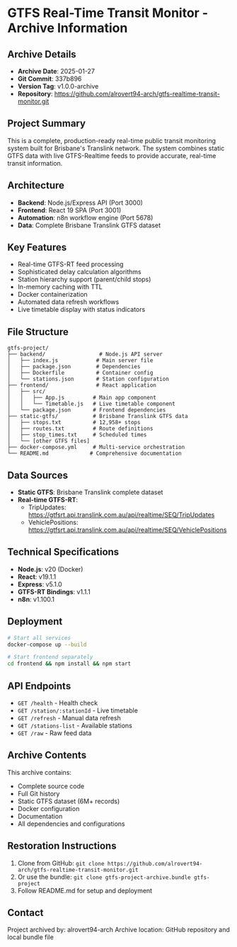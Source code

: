 # GTFS Real-Time Transit Monitor - Archive Information

## Archive Details
- **Archive Date**: 2025-01-27
- **Git Commit**: 337b896
- **Version Tag**: v1.0.0-archive
- **Repository**: https://github.com/alrovert94-arch/gtfs-realtime-transit-monitor.git

## Project Summary
This is a complete, production-ready real-time public transit monitoring system built for Brisbane's Translink network. The system combines static GTFS data with live GTFS-Realtime feeds to provide accurate, real-time transit information.

## Architecture
- **Backend**: Node.js/Express API (Port 3000)
- **Frontend**: React 19 SPA (Port 3001)
- **Automation**: n8n workflow engine (Port 5678)
- **Data**: Complete Brisbane Translink GTFS dataset

## Key Features
- Real-time GTFS-RT feed processing
- Sophisticated delay calculation algorithms
- Station hierarchy support (parent/child stops)
- In-memory caching with TTL
- Docker containerization
- Automated data refresh workflows
- Live timetable display with status indicators

## File Structure
```
gtfs-project/
├── backend/                 # Node.js API server
│   ├── index.js            # Main server file
│   ├── package.json        # Dependencies
│   ├── Dockerfile          # Container config
│   └── stations.json       # Station configuration
├── frontend/               # React application
│   ├── src/
│   │   ├── App.js         # Main app component
│   │   └── Timetable.js   # Live timetable component
│   └── package.json       # Frontend dependencies
├── static-gtfs/           # Brisbane Translink GTFS data
│   ├── stops.txt          # 12,958+ stops
│   ├── routes.txt         # Route definitions
│   ├── stop_times.txt     # Scheduled times
│   └── [other GTFS files]
├── docker-compose.yml     # Multi-service orchestration
└── README.md             # Comprehensive documentation
```

## Data Sources
- **Static GTFS**: Brisbane Translink complete dataset
- **Real-time GTFS-RT**: 
  - TripUpdates: https://gtfsrt.api.translink.com.au/api/realtime/SEQ/TripUpdates
  - VehiclePositions: https://gtfsrt.api.translink.com.au/api/realtime/SEQ/VehiclePositions

## Technical Specifications
- **Node.js**: v20 (Docker)
- **React**: v19.1.1
- **Express**: v5.1.0
- **GTFS-RT Bindings**: v1.1.1
- **n8n**: v1.100.1

## Deployment
```bash
# Start all services
docker-compose up --build

# Start frontend separately
cd frontend && npm install && npm start
```

## API Endpoints
- `GET /health` - Health check
- `GET /station/:stationId` - Live timetable
- `GET /refresh` - Manual data refresh
- `GET /stations-list` - Available stations
- `GET /raw` - Raw feed data

## Archive Contents
This archive contains:
- Complete source code
- Full Git history
- Static GTFS dataset (6M+ records)
- Docker configuration
- Documentation
- All dependencies and configurations

## Restoration Instructions
1. Clone from GitHub: `git clone https://github.com/alrovert94-arch/gtfs-realtime-transit-monitor.git`
2. Or use the bundle: `git clone gtfs-project-archive.bundle gtfs-project`
3. Follow README.md for setup and deployment

## Contact
Project archived by: alrovert94-arch
Archive location: GitHub repository and local bundle file